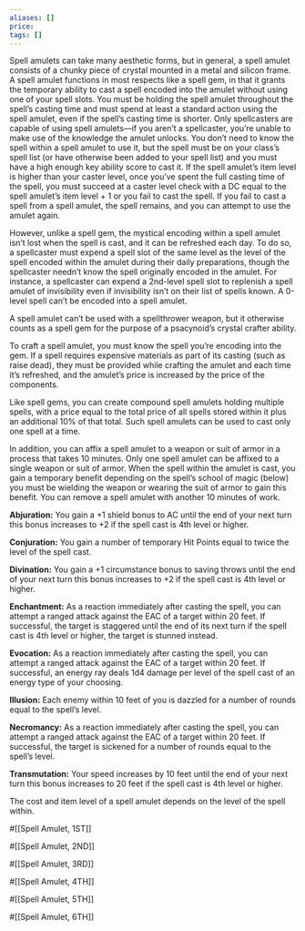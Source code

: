 ```yaml
---
aliases: []
price: 
tags: []
---
```


Spell amulets can take many aesthetic forms, but in general, a spell amulet consists of a chunky piece of crystal mounted in a metal and silicon frame. A spell amulet functions in most respects like a spell gem, in that it grants the temporary ability to cast a spell encoded into the amulet without using one of your spell slots. You must be holding the spell amulet throughout the spell’s casting time and must spend at least a standard action using the spell amulet, even if the spell’s casting time is shorter. Only spellcasters are capable of using spell amulets—if you aren’t a spellcaster, you’re unable to make use of the knowledge the amulet unlocks. You don’t need to know the spell within a spell amulet to use it, but the spell must be on your class’s spell list (or have otherwise been added to your spell list) and you must have a high enough key ability score to cast it. If the spell amulet’s item level is higher than your caster level, once you’ve spent the full casting time of the spell, you must succeed at a caster level check with a DC equal to the spell amulet’s item level + 1 or you fail to cast the spell. If you fail to cast a spell from a spell amulet, the spell remains, and you can attempt to use the amulet again.

However, unlike a spell gem, the mystical encoding within a spell amulet isn’t lost when the spell is cast, and it can be refreshed each day. To do so, a spellcaster must expend a spell slot of the same level as the level of the spell encoded within the amulet during their daily preparations, though the spellcaster needn’t know the spell originally encoded in the amulet. For instance, a spellcaster can expend a 2nd-level spell slot to replenish a spell amulet of invisibility even if invisibility isn’t on their list of spells known. A 0-level spell can’t be encoded into a spell amulet.

A spell amulet can’t be used with a spellthrower weapon, but it otherwise counts as a spell gem for the purpose of a psacynoid’s crystal crafter ability.

To craft a spell amulet, you must know the spell you’re encoding into the gem. If a spell requires expensive materials as part of its casting (such as raise dead), they must be provided while crafting the amulet and each time it’s refreshed, and the amulet’s price is increased by the price of the components.

Like spell gems, you can create compound spell amulets holding multiple spells, with a price equal to the total price of all spells stored within it plus an additional 10% of that total. Such spell amulets can be used to cast only one spell at a time.

In addition, you can affix a spell amulet to a weapon or suit of armor in a process that takes 10 minutes. Only one spell amulet can be affixed to a single weapon or suit of armor. When the spell within the amulet is cast, you gain a temporary benefit depending on the spell’s school of magic (below) you must be wielding the weapon or wearing the suit of armor to gain this benefit. You can remove a spell amulet with another 10 minutes of work.

**Abjuration:** You gain a +1 shield bonus to AC until the end of your next turn this bonus increases to +2 if the spell cast is 4th level or higher.

**Conjuration:** You gain a number of temporary Hit Points equal to twice the level of the spell cast.

**Divination:** You gain a +1 circumstance bonus to saving throws until the end of your next turn this bonus increases to +2 if the spell cast is 4th level or higher.

**Enchantment:** As a reaction immediately after casting the spell, you can attempt a ranged attack against the EAC of a target within 20 feet. If successful, the target is staggered until the end of its next turn if the spell cast is 4th level or higher, the target is stunned instead.

**Evocation:** As a reaction immediately after casting the spell, you can attempt a ranged attack against the EAC of a target within 20 feet. If successful, an energy ray deals 1d4 damage per level of the spell cast of an energy type of your choosing.

**Illusion:** Each enemy within 10 feet of you is dazzled for a number of rounds equal to the spell’s level.

**Necromancy:** As a reaction immediately after casting the spell, you can attempt a ranged attack against the EAC of a target within 20 feet. If successful, the target is sickened for a number of rounds equal to the spell’s level.

**Transmutation:** Your speed increases by 10 feet until the end of your next turn this bonus increases to 20 feet if the spell cast is 4th level or higher.

The cost and item level of a spell amulet depends on the level of the spell within.

#[[Spell Amulet, 1ST]]

#[[Spell Amulet, 2ND]]

#[[Spell Amulet, 3RD]]

#[[Spell Amulet, 4TH]]

#[[Spell Amulet, 5TH]]

#[[Spell Amulet, 6TH]]
